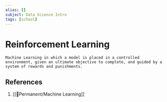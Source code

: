 ```yaml
---
alias: []
subject: Data Science Intro
tags: [school]
---
```

# Reinforcement Learning


```ad-note
Machine Learning in which a model is placed in a controlled environment, given an ultimate objective to complete, and guided by a system of rewards and punishments.
```

## References
1. [[🗻Permanent/Machine Learning]]